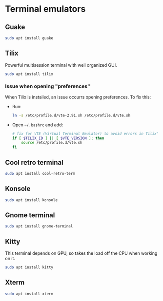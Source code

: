 # Terminal emulators

## Guake

```bash
sudo apt install guake
```

## Tilix

Powerful multisession terminal with well organized GUI.

```bash
sudo apt install tilix
```

### Issue when opening "preferences"

When Tilix is installed, an issue occurrs opening preferences. To fix this:

- Run:
  
  ```bash
  ln -s /etc/profile.d/vte-2.91.sh /etc/profile.d/vte.sh
  ```

- Open `~/.bashrc` and add:
  
  ```bash
  # fix for VTE (Virtual Terminal Emulator) to avoid errors in Tilix's features
  if [ $TILIX_ID ] || [ $VTE_VERSION ]; then
      source /etc/profile.d/vte.sh
  fi
  ```

## Cool retro terminal

```bash
sudo apt install cool-retro-term
```

## Konsole

```bash
sudo apt install konsole
```

## Gnome terminal

```bash
sudo apt install gnome-terminal
```

## Kitty

This terminal depends on GPU, so takes the load off the CPU when working on it.

```bash
sudo apt install kitty
```

## Xterm

```bash
sudo apt install xterm
```